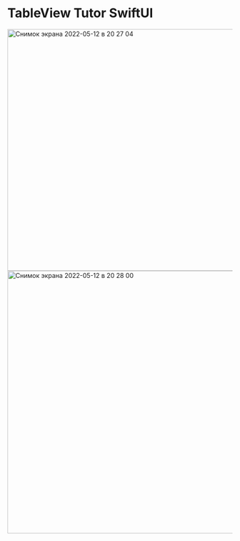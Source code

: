 # TableView Tutor SwiftUI

<img width="541" alt="Снимок экрана 2022-05-12 в 20 27 04" src="https://user-images.githubusercontent.com/99760600/168134076-81948129-0e68-4a9b-be0c-e8491c9bb5a8.png">
<img width="588" alt="Снимок экрана 2022-05-12 в 20 28 00" src="https://user-images.githubusercontent.com/99760600/168134084-ab1ba726-a334-4b5a-b84b-fbd09cc1ea2a.png">
